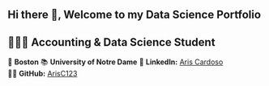 ## Hi there 👋, Welcome to my Data Science Portfolio

## 🧑🏾‍💻 **Accounting & Data Science Student**

📍 **Boston**
📚  **University of Notre Dame**
🔗 **LinkedIn:** [Aris Cardoso](www.linkedin.com/in/aris-cardoso)  
👨‍💻 **GitHub:** [ArisC123](https://github.com/ArisC123)


